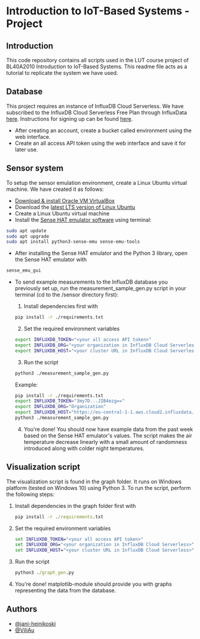 # Introduction to IoT-Based Systems - Project

## Introduction 

This code repository contains all scripts used in the LUT course project of BL40A2010 Introduction to IoT-Based Systems. This readme file acts as a tutorial to replicate the system we have used.

## Database

This project requires an instance of InfluxDB Cloud Serverless. We have subscribed to the InfluxDB Cloud Serverless Free Plan through InfluxData [here](https://cloud2.influxdata.com/signup). Instructions for signing up can be found [here](https://docs.influxdata.com/influxdb/cloud-serverless/sign-up/#sign-up). 

- After creating an account, create a bucket called environment using the web interface.
- Create an all access API token using the web interface and save it for later use.

## Sensor system

To setup the sensor emulation environment, create a Linux Ubuntu virtual machine. We have created it as follows:

- [Download & install Oracle VM VirtualBox](https://www.virtualbox.org/)
- Download the [latest LTS version of Linux Ubuntu](https://ubuntu.com/download/desktop)
- Create a Linux Ubuntu virtual machine
- Install the [Sense HAT emulator software](https://www.raspberrypi.org/blog/desktop-sense-hat-emulator/) using terminal:

```bash
sudo apt update
sudo apt upgrade
sudo apt install python3-sense-emu sense-emu-tools
```

- After installing the Sense HAT emulator and the Python 3 library, open the Sense HAT emulator with

```bash
sense_emu_gui
```

- To send example measurements to the InfluxDB database you previously set up, run the measurement_sample_gen.py script in your terminal (cd to the /sensor directory first):

    1. Install dependencies first with

    ```bash
    pip install -r ./requirements.txt
    ```

    2. Set the required environment variables

    ```bash
    export INFLUXDB_TOKEN="<your all access API token>"
    export INFLUXDB_ORG="<your organization in InfluxDB Cloud Serverless>"
    export INFLUXDB_HOST="<your cluster URL in InfluxDB Cloud Serverless>"
    ```

    3. Run the script

    ```bash
    python3 ./measurement_sample_gen.py
    ```

    Example:

    ```bash
    pip install -r ./requirements.txt
    export INFLUXDB_TOKEN="3my7D...JIB4ezg=="
    export INFLUXDB_ORG="Organization"
    export INFLUXDB_HOST="https://eu-central-1-1.aws.cloud2.influxdata.com"
    python3 ./measurement_sample_gen.py
    ```

    4. You're done! You should now have example data from the past week based on the Sense HAT emulator's values. The script makes the air temperature decrease linearly with a small amount of randomness introduced along with colder night temperatures.
 
## Visualization script

The visualization script is found in the graph folder. It runs on Windows platform (tested on Windows 10) using Python 3. To run the script, perform the following steps:

1. Install dependencies in the graph folder first with

    ```bat
    pip install -r ./requirements.txt
    ```

2. Set the required environment variables

    ```bat
    set INFLUXDB_TOKEN="<your all access API token>"
    set INFLUXDB_ORG="<your organization in InfluxDB Cloud Serverless>"
    set INFLUXDB_HOST="<your cluster URL in InfluxDB Cloud Serverless>"
    ```

3. Run the script
    ```bat
    python3 ./graph_gen.py
    ```

4. You're done! matplotlib-module should provide you with graphs representing the data from the database.


## Authors

- [@jani-heinikoski](https://github.com/jani-heinikoski)
- [@ViliAu](https://github.com/ViliAu)


